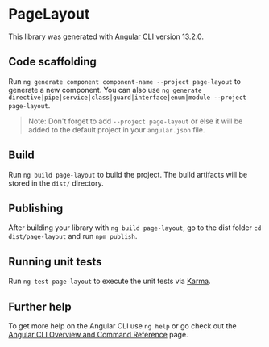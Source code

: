 # PageLayout

This library was generated with [Angular CLI](https://github.com/angular/angular-cli) version 13.2.0.

## Code scaffolding

Run `ng generate component component-name --project page-layout` to generate a new component. You can also use `ng generate directive|pipe|service|class|guard|interface|enum|module --project page-layout`.
> Note: Don't forget to add `--project page-layout` or else it will be added to the default project in your `angular.json` file. 

## Build

Run `ng build page-layout` to build the project. The build artifacts will be stored in the `dist/` directory.

## Publishing

After building your library with `ng build page-layout`, go to the dist folder `cd dist/page-layout` and run `npm publish`.

## Running unit tests

Run `ng test page-layout` to execute the unit tests via [Karma](https://karma-runner.github.io).

## Further help

To get more help on the Angular CLI use `ng help` or go check out the [Angular CLI Overview and Command Reference](https://angular.io/cli) page.
